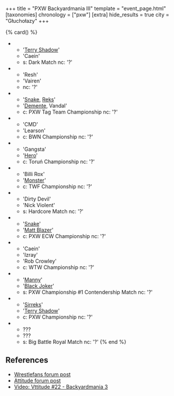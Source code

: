 +++
title = "PXW Backyardmania III"
template = "event_page.html"
[taxonomies]
chronology = ["pxw"]
[extra]
hide_results = true
city = "Głuchołazy"
+++

{% card() %}
- - '[Terry Shadow](@/w/shadow.md)'
  - 'Caein'
  - s: Dark Match
    nc: '?'
- - 'Resh'
  - 'Vairen'
  - nc: '?'
- - '[Snake](@/w/snake.md), [Reks](@/w/sirreks.md)'
  - '[Demente](@/w/demente.md), Vandal'
  - c: PXW Tag Team Championship
    nc: '?'
- - 'CMD'
  - 'Learson'
  - c: BWN Championship
    nc: '?'
- - 'Gangsta'
  - '[Hero](@/w/chris-hunter.md)'
  - c: Toruń Championship
    nc: '?'
- - 'Billi Rox'
  - '[Monster](@/w/pj-blake.md)'
  - c: TWF Championship
    nc: '?'
- - 'Dirty Devil'
  - 'Nick Violent'
  - s: Hardcore Match
    nc: '?'
- - '[Snake](@/w/snake.md)'
  - '[Matt Blazer](@/w/blazer.md)'
  - c: PXW ECW Championship
    nc: '?'
- - 'Caein'
  - 'Izray'
  - 'Rob Crowley'
  - c: WTW Championship
    nc: '?'
- - '[Manny](@/w/manny.md)'
  - '[Black Joker](@/w/lider.md)'
  - s: PXW Championship #1 Contendership Match
    nc: '?'
- - '[Sirreks](@/w/sirreks.md)'
  - '[Terry Shadow](@/w/shadow.md)'
  - c: PXW Championship
    nc: '?'
- - ???
  - ???
  - s: Big Battle Royal Match
    nc: '?'
{% end %}

## References

* [Wrestlefans forum post](https://wrestlefans.pl/forum/viewtopic.php?f=247&t=30558)
* [Attitude forum post](https://forum.wrestling.pl/topic/30594-pxw-backyardmania-iii-21-lipiec-2012r/)
* [Video: Vttitude #22 - Backyardmania 3](https://www.youtube.com/watch?v=wrp72bHhXOc)
